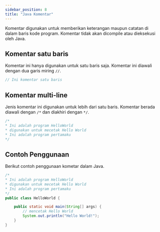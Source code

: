 ```yaml
---
sidebar_position: 8
title: "Java Komentar"
---
```


Komentar digunakan untuk memberikan keterangan maupun catatan di dalam baris kode program. Komentar tidak akan dicompile atau dieksekusi oleh Java.

## Komentar satu baris

Komentar ini hanya digunakan untuk satu baris saja. Komentar ini diawali dengan dua garis miring `//`.

```java
// Ini komentar satu baris
```

## Komentar multi-line

Jenis komentar ini digunakan untuk lebih dari satu baris. Komentar berada diawali dengan `/*` dan diakhiri dengan `*/`.

```java
/*
* Ini adalah program HelloWorld
* digunakan untuk mecetak Hello World
* Ini adalah program pertamaku
*/
```

## Contoh Penggunaan

Berikut contoh penggunaan kometar dalam Java.

```java title=HelloWorld.java
/*
* Ini adalah program HelloWorld
* digunakan untuk mecetak Hello World
* Ini adalah program pertamaku
*/
public class HelloWorld {

    public static void main(String[] args) {
        // mencetak Hello World
        System.out.println("Hello World!");
    }
}
```
